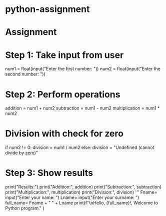 # python-assignment
# Assignment 
# Step 1: Take input from user
num1 = float(input("Enter the first number: "))
num2 = float(input("Enter the second number: "))

# Step 2: Perform operations
addition = num1 + num2
subtraction = num1 - num2
multiplication = num1 * num2

# Division with check for zero
if num2 != 0:
    division = num1 / num2
else:
    division = "Undefined (cannot divide by zero)"
# Step 3: Show results
print("Results:")
print("Addition:", addition)
print("Subtraction:", subtraction)
print("Multiplication:", multiplication)
print("Division:", division)
'''
Fname= input("Enter your name: ")
Lname= input("Enter your surname: ")
full_name= Fname + " " + Lname
print(f"\nHello, {full_name}!, Welcome to Python program." )
